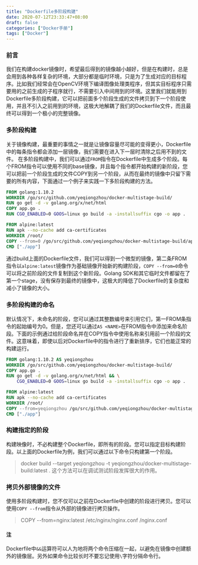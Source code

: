 ```yaml
---
title: "Dockerfile多阶段构建"
date: 2020-07-12T23:33:47+08:00
draft: false
categories: ["Docker手册"]
tags: ["Docker"]
---
```


### 前言

我们在构建docker镜像时，希望最后得到的镜像越小越好，但是在构建时，总是会用到各种各样复杂的环境，大部分都是临时环境，只是为了生成对应的目标程序。比如我们经常会在OpenCV环境下编译图像处理类程序，但其实目标程序只需要用的之前生成的子程序就行，不需要引入中间用到的环境。这里我们就能用到Dockerfile多阶段构建，它可以把前面多个阶段生成的文件拷贝到下一个阶段使用，并且不引入之前用到的环境，这极大地解耦了我们的Dockerfile文件，而且最终可以得到一个极小的完整镜像。

### 多阶段构建

关于镜像构建，最重要的事情之一就是让镜像容量尽可能的变得更小，Dockerfile中的每条指令都会添加一层镜像，我们需要在进入下一层时清除之后用不到的文件。
在多阶段构建中，我们可以通过`FROM`指令在Dockerfile中生成多个阶段。每个FROM指令可以使用不同的base镜像，并且每个指令都开始构建的新阶段，您可以把前一个阶段生成的文件COPY到另一个阶段，从而在最终的镜像中只留下需要的所有内容，下面通过一个例子来实践一下多阶段构建的方法。

```dockerfile
FROM golang:1.10.2
WORKDIR /go/src/github.com/yeqiongzhou/docker-multistage-build/
RUN go get -d -v golang.org/x/net/html
COPY app.go .
RUN CGO_ENABLED=0 GOOS=linux go build -a -installsuffix cgo -o app .

FROM alpine:latest
RUN apk --no-cache add ca-certificates
WORKDIR /root/
COPY --from=0 /go/src/github.com/yeqiongzhou/docker-multistage-build/app .
CMD ["./app"]
```

通过build上面的Dockerfile文件，我们可以得到一个微型的镜像，第二条FROM指令以`alpine:latest`镜像作为基础镜像开始新的构建阶段，`COPY --from=0`命令可以将之前阶段的文件复制到这个新阶段。Golang SDK和其它临时文件都留在了第一个stage，没有保存到最终的镜像中，这极大的降低了Dockerfile的复杂度和减小了镜像的大小。

### 多阶段构建的命名

默认情况下，未命名的阶段，您可以通过其整数编号来引用它们，第一FROM条指令的起始编号为0。但是，您还可以通过`AS <NAME>`在FROM指令中添加来命名阶段。下面的示例通过给阶段命名并在COPY指令中使用名称来引用前一个阶段的文件。这意味着，即使以后对Dockerfile中的指令进行了重新排序，它们也能正常的构建运行。

```dockerfile
FROM golang:1.10.2 AS yeqiongzhou
WORKDIR /go/src/github.com/yeqiongzhou/docker-multistage-build/
COPY app.go .
RUN go get -d -v golang.org/x/net/html && \
    CGO_ENABLED=0 GOOS=linux go build -a -installsuffix cgo -o app .

FROM alpine:latest
RUN apk --no-cache add ca-certificates
WORKDIR /root/
COPY --from=yeqiongzhou /go/src/github.com/yeqiongzhou/docker-multistage-build/app .
CMD ["./app"]
```

### 构建指定的阶段

构建映像时，不必构建整个Dockerfile，即所有的阶段。您可以指定目标构建阶段。以上面的Dockerfile为例，我们可以通过以下命令只构建第一个阶段。

> docker build --target yeqiongzhou -t yeqiongzhou/docker-multistage-build:latest .
这个方法可以在调试测试阶段发挥很大的作用。

### 拷贝外部镜像的文件

使用多阶段构建时，您不仅可以之前在Dockerfile中创建的阶段进行拷贝。您可以使用`COPY --from`指令从外部的镜像进行拷贝操作。

> COPY --from=nginx:latest /etc/nginx/nginx.conf /nginx.conf

#### 注

Dockerfile中`&&`运算符可以人为地将两个命令压缩在一起，以避免在镜像中创建额外的镜像层。另外如果命令比较长时不要忘记使用`\`字符分隔命令行。
